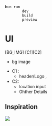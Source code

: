 ```
bun run
		dev
		build
		preview
```

# UI
[BG_IMG]
[C1][C2]

- bg image
+ C1 : 
	- header/Logo , 
+ C2:
	- location input
	- Ohther Details


## Inspiration

![](https://cdn.dribbble.com/users/2158940/screenshots/7376567/media/35649246137de1ce1d3f68d4ad1e1ffa.png)